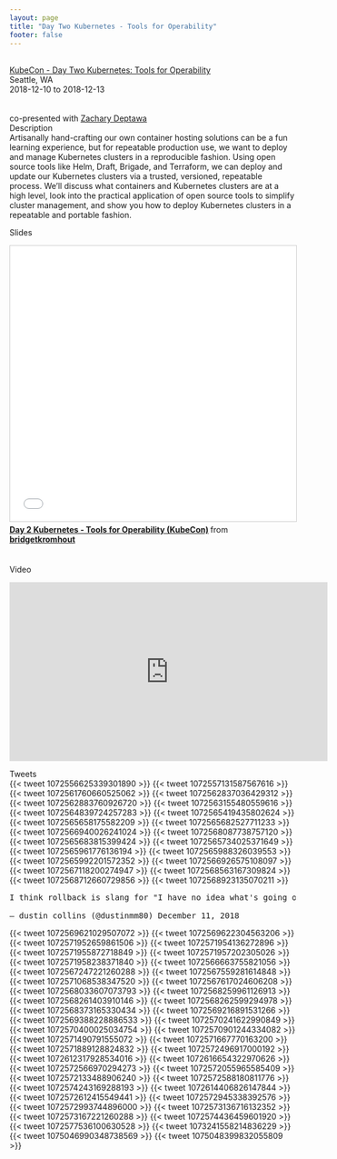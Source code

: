 ```yaml
---
layout: page
title: "Day Two Kubernetes - Tools for Operability"
footer: false
---
```



<br>
<div class="views-field views-field-nothing">        <span class="field-content views-field-field-details"><a href="https://sched.co/GrY7">KubeCon - Day Two Kubernetes: Tools for Operability</a><br>Seattle, WA<br><span class="date-display-start">2018-12-10</span> to <span class="date-display-end">2018-12-13</span></span></div>
<br>
<br>
co-presented with <a href="https://twitter.com/zdeptawa">Zachary Deptawa</a>
<br>
Description
<br>
Artisanally hand-crafting our own container hosting solutions can be a fun learning experience, but for repeatable production use, we want to deploy and manage Kubernetes clusters in a reproducible fashion. Using open source tools like Helm, Draft, Brigade, and Terraform, we can deploy and update our Kubernetes clusters via a trusted, versioned, repeatable process. We’ll discuss what containers and Kubernetes clusters are at a high level, look into the practical application of open source tools to simplify cluster management, and show you how to deploy Kubernetes clusters in a repeatable and portable fashion.
<br>

Slides
<br>
<iframe src="//www.slideshare.net/slideshow/embed_code/key/2PrOQTG0IVd1DH" width="595" height="485" frameborder="0" marginwidth="0" marginheight="0" scrolling="no" style="border:1px solid #CCC; border-width:1px; margin-bottom:5px; max-width: 100%;" allowfullscreen> </iframe> <div style="margin-bottom:5px"> <strong> <a href="//www.slideshare.net/bridgetkromhout/day-2-kubernetes-tools-for-operability-kubecon" title="Day 2 Kubernetes - Tools for Operability (KubeCon)" target="_blank">Day 2 Kubernetes - Tools for Operability (KubeCon)</a> </strong> from <strong><a href="https://www.slideshare.net/bridgetkromhout" target="_blank">bridgetkromhout</a></strong> </div>
<br>

Video
<br>
<iframe width="560" height="315" src="https://www.youtube.com/embed/I82BIo84dsQ" frameborder="0" allow="accelerometer; autoplay; encrypted-media; gyroscope; picture-in-picture" allowfullscreen></iframe>
</br>

Tweets
<br>
{{< tweet 1072556625339301890 >}}
{{< tweet 1072557131587567616 >}}
{{< tweet 1072561760660525062 >}}
{{< tweet 1072562837036429312 >}}
{{< tweet 1072562883760926720 >}}
{{< tweet 1072563155480559616 >}}
{{< tweet 1072564839724257283 >}}
{{< tweet 1072565419435802624 >}}
{{< tweet 1072565658175582209 >}}
{{< tweet 1072565682527711233 >}}
{{< tweet 1072566940026241024 >}}
{{< tweet 1072568087738757120 >}}
{{< tweet 1072565683815399424 >}}
{{< tweet 1072565734025371649 >}}
{{< tweet 1072565961776136194 >}}
{{< tweet 1072565988326039553 >}}
{{< tweet 1072565992201572352 >}}
{{< tweet 1072566926575108097 >}}
{{< tweet 1072567118200274947 >}}
{{< tweet 1072568563167309824 >}}
{{< tweet 1072568712660729856 >}}
{{< tweet 1072568923135070211 >}}
<pre>
I think rollback is slang for "I have no idea what's going on."

— dustin collins (@dustinmm80) December 11, 2018
</pre>
{{< tweet 1072569621029507072 >}}
{{< tweet 1072569622304563206 >}}
{{< tweet 1072571952659861506 >}}
{{< tweet 1072571954136272896 >}}
{{< tweet 1072571955872718849 >}}
{{< tweet 1072571957202305026 >}}
{{< tweet 1072571958238371840 >}}
{{< tweet 1072566663755821056 >}}
{{< tweet 1072567247221260288 >}}
{{< tweet 1072567559281614848 >}}
{{< tweet 1072571068538347520 >}}
{{< tweet 1072567617024606208 >}}
{{< tweet 1072568033607073793 >}}
{{< tweet 1072568259961126913 >}}
{{< tweet 1072568261403910146 >}}
{{< tweet 1072568262599294978 >}}
{{< tweet 1072568373165330434 >}}
{{< tweet 1072569216891531266 >}}
{{< tweet 1072569388228886533 >}}
{{< tweet 1072570241622990849 >}}
{{< tweet 1072570400025034754 >}}
{{< tweet 1072570901244334082 >}}
{{< tweet 1072571490791555072 >}}
{{< tweet 1072571667770163200 >}}
{{< tweet 1072571889128824832 >}}
{{< tweet 1072572496917000192 >}}
{{< tweet 1072612317928534016 >}}
{{< tweet 1072616654322970626 >}}
{{< tweet 1072572566970294273 >}}
{{< tweet 1072572055965585409 >}}
{{< tweet 1072572133488906240 >}}
{{< tweet 1072572588180811776 >}}
{{< tweet 1072574243169288193 >}}
{{< tweet 1072614406826147844 >}}
{{< tweet 1072572612415549441 >}}
{{< tweet 1072572945338392576 >}}
{{< tweet 1072572993744896000 >}}
{{< tweet 1072573136716132352 >}}
{{< tweet 1072573167221260288 >}}
{{< tweet 1072574436459601920 >}}
{{< tweet 1072577536100630528 >}}
{{< tweet 1073241558214836229 >}}
{{< tweet 1075046990348738569 >}}
{{< tweet 1075048399832055809 >}}
